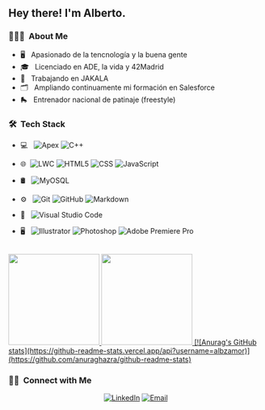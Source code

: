 <h2> Hey there! I'm Alberto.</h2>

<h3> 👨🏻‍💻 &nbsp;About Me </h3>

- 🖥️ &nbsp; Apasionado de la tencnología y la buena gente 
- 🎓 &nbsp; Licenciado en ADE, la vida y 42Madrid
- 🐊 &nbsp; Trabajando en JAKALA 
- 🗂️ &nbsp; Ampliando continuamente mi formación en Salesforce
- 🛼 &nbsp; Entrenador nacional de patinaje (freestyle) 

<h3> 🛠 &nbsp;Tech Stack</h3>

- 💻 &nbsp;
  ![Apex](https://img.shields.io/badge/APEX-Salesforce-blue)
  ![C++](https://img.shields.io/badge/-C-333333?style=flat&logo=C%2B%2B&logoColor=00599C)
  
- 🌐 &nbsp;![LWC](https://img.shields.io/badge/LWC-Salesforce-blue)
  ![HTML5](https://img.shields.io/badge/-HTML5-333333?style=flat&logo=HTML5)
  ![CSS](https://img.shields.io/badge/-CSS-333333?style=flat&logo=CSS3&logoColor=1572B6)
  ![JavaScript](https://img.shields.io/badge/-JavaScript-333333?style=flat&logo=javascript) 
- 🛢 &nbsp;
  ![MyOSQL](https://img.shields.io/badge/-OSQL-333333?style=flat&logo=mysql)
- ⚙️ &nbsp;
  ![Git](https://img.shields.io/badge/-Git-333333?style=flat&logo=git)
  ![GitHub](https://img.shields.io/badge/-GitHub-333333?style=flat&logo=github)
  ![Markdown](https://img.shields.io/badge/-Markdown-333333?style=flat&logo=markdown)
- 🔧 &nbsp;
  ![Visual Studio Code](https://img.shields.io/badge/-Visual%20Studio%20Code-333333?style=flat&logo=visual-studio-code&logoColor=007ACC)
- 🖥 &nbsp;
  ![Illustrator](https://img.shields.io/badge/-Illustrator-333333?style=flat&logo=adobe-illustrator)
  ![Photoshop](https://img.shields.io/badge/-Photoshop-333333?style=flat&logo=adobe-photoshop)
  ![Adobe Premiere Pro](https://img.shields.io/badge/Adobe%20Premiere%20Pro-333333.svg?style=flat&logo=Adobe%20Premiere%20Pro&logoColor=white)

<br/>

<a href="https://github.com/albzamor">
  <img height="180em" src="https://github-readme-stats.vercel.app/api?username=albzamor&theme=buefy&show_icons=true" />
  <img height="180em" src="https://github-readme-stats.vercel.app/api/top-langs/?username=albzamor&langs_count=10&theme=buefy&layout=compact&count-private=true" />
  [![Anurag's GitHub stats](https://github-readme-stats.vercel.app/api?username=albzamor)](https://github.com/anuraghazra/github-readme-stats)
</a>

<br/>

<h3> 🤝🏻 &nbsp;Connect with Me </h3>

<p align="center">
<a href="https://www.linkedin.com/in/alberto-zamora-hernandez"><img alt="LinkedIn" src="https://img.shields.io/badge/LinkedIn-Alberto%20Zamora-blue?style=flat-square&logo=linkedin"></a>
<a href="https://www.instagram.com/adityavs_/"></a>
<a href="mailto:albzamor@gmail.com"><img alt="Email" src="https://img.shields.io/badge/Email-albzamor@gmail.com-blue?style=flat-square&logo=gmail"></a>
</p>


